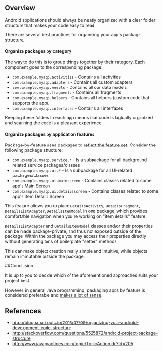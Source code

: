 ## Overview

Android applications should always be neatly organized with a clear folder structure that makes your code easy to read. 

There are several best practices for organising your app's package structure.

#### Organize packages by category

[The way to do this](http://blog.smartlogic.io/2013/07/09/organizing-your-android-development-code-structure) is to group things together by their category. Each component goes to the corresponding package:

* `com.example.myapp.activities` - Contains all activities
* `com.example.myapp.adapters` - Contains all custom adapters
* `com.example.myapp.models`   - Contains all our data models
* `com.example.myapp.fragments` - Contains all fragments
* `com.example.myapp.helpers` - Contains all helpers (custom code that supports the app).
* `com.example.myapp.interfaces` - Contains all interfaces

Keeping these folders in each app means that code is logically organized and scanning the code is a pleasant experience.

#### Organize packages by application features

Package-by-feature uses packages to [reflect the feature set](http://www.javapractices.com/topic/TopicAction.do?Id=205). Consider the following package structure:

* `com.example.myapp.service.*` - Is a subpackage for all background related service packages/classes
* `com.example.myapp.ui.*` - Is a subpackage for all UI-related packages/classes
* `com.example.myapp.ui.mainscreen` - Contains classes related to some app's Main Screen
* `com.example.myapp.ui.detailsscreen` - Contains classes related to some app's Item Details Screen

This feature allows you to place `DetailsActivity`, `DetailsFragment`, `DetailsListAdapter`, `DetailsItemModel` in one package, which provides comfortable navigation when you're working on "item details" feature.

`DetailsListAdapter` and `DetailsItemModel` classes and/or their properties can be made package-private, and thus not exposed outside of the package. Within the package you may access their properties directly without generating tons of boilerplate "setter" methods.

This can make object creation really simple and intuitive, while objects remain immutable outside the package.


##Conclusion

It is up to you to decide which of the aforementioned approaches suits your project best. 

However, in general Java programming, packaging apps by feature is considered preferable and [makes a lot of sense](http://www.javapractices.com/topic/TopicAction.do?Id=205).

## References

* <http://blog.smartlogic.io/2013/07/09/organizing-your-android-development-code-structure>
* <http://stackoverflow.com/questions/5525872/android-project-package-structure>
* <http://www.javapractices.com/topic/TopicAction.do?Id=205>